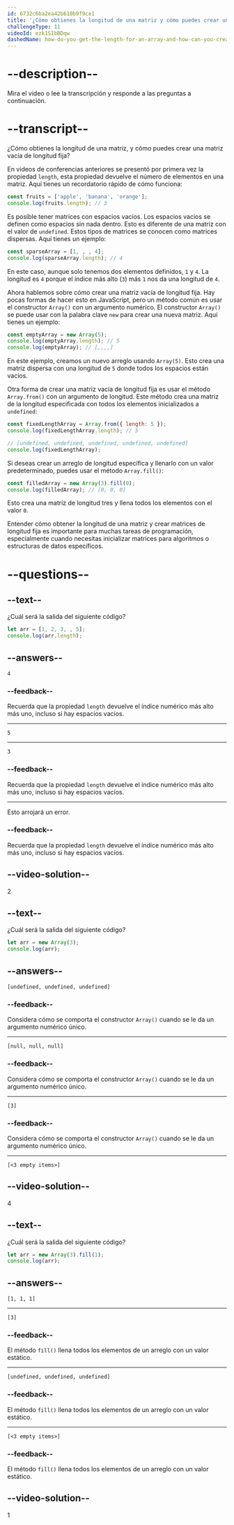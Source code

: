```yaml
---
id: 6732c6ba2ea42b610b9f9ce1
title: '¿Cómo obtienes la longitud de una matriz y cómo puedes crear una matriz vacía de longitud fija?'
challengeType: 11
videoId: ezk1SIbBDqw
dashedName: how-do-you-get-the-length-for-an-array-and-how-can-you-create-an-empty-array-of-fixed-length
---
```


# --description--

Mira el video o lee la transcripción y responde a las preguntas a continuación.

# --transcript--

¿Cómo obtienes la longitud de una matriz, y cómo puedes crear una matriz vacía de longitud fija?

En videos de conferencias anteriores se presentó por primera vez la propiedad `length`, esta propiedad devuelve el número de elementos en una matriz. Aquí tienes un recordatorio rápido de cómo funciona:

```js
const fruits = ['apple', 'banana', 'orange'];
console.log(fruits.length); // 3
```

Es posible tener matrices con espacios vacíos. Los espacios vacíos se definen como espacios sin nada dentro. Esto es diferente de una matriz con el valor de `undefined`. Estos tipos de matrices se conocen como matrices dispersas. Aquí tienes un ejemplo:

```js
const sparseArray = [1, , , 4];
console.log(sparseArray.length); // 4
```

En este caso, aunque solo tenemos dos elementos definidos, `1` y `4`. La longitud es `4` porque el índice más alto (`3`) más `1` nos da una longitud de `4`.

Ahora hablemos sobre cómo crear una matriz vacía de longitud fija. Hay pocas formas de hacer esto en JavaScript, pero un método común es usar el constructor `Array()` con un argumento numérico. El constructor `Array()` se puede usar con la palabra clave `new` para crear una nueva matriz. Aquí tienes un ejemplo:

```js
const emptyArray = new Array(5);
console.log(emptyArray.length); // 5
console.log(emptyArray); // [,,,,]
```

En este ejemplo, creamos un nuevo arreglo usando `Array(5)`. Esto crea una matriz dispersa con una longitud de `5` donde todos los espacios están vacíos.

Otra forma de crear una matriz vacía de longitud fija es usar el método `Array.from()` con un argumento de longitud. Este método crea una matriz de la longitud especificada con todos los elementos inicializados a `undefined`:

```js
const fixedLengthArray = Array.from({ length: 5 });
console.log(fixedLengthArray.length); // 5

// [undefined, undefined, undefined, undefined, undefined]
console.log(fixedLengthArray);
```

Si deseas crear un arreglo de longitud específica y llenarlo con un valor predeterminado, puedes usar el método `Array.fill()`:

```js
const filledArray = new Array(3).fill(0);
console.log(filledArray); // [0, 0, 0]
```

Esto crea una matriz de longitud tres y llena todos los elementos con el valor `0`.

Entender cómo obtener la longitud de una matriz y crear matrices de longitud fija es importante para muchas tareas de programación, especialmente cuando necesitas inicializar matrices para algoritmos o estructuras de datos específicos.

# --questions--

## --text--

¿Cuál será la salida del siguiente código?

```js
let arr = [1, 2, 3, , 5];
console.log(arr.length);
```

## --answers--

`4`

### --feedback--

Recuerda que la propiedad `length` devuelve el índice numérico más alto más uno, incluso si hay espacios vacíos.

---

`5`

---

`3`

### --feedback--

Recuerda que la propiedad `length` devuelve el índice numérico más alto más uno, incluso si hay espacios vacíos.

---

Esto arrojará un error.

### --feedback--

Recuerda que la propiedad `length` devuelve el índice numérico más alto más uno, incluso si hay espacios vacíos.

## --video-solution--

2

## --text--

¿Cuál será la salida del siguiente código?

```js
let arr = new Array(3);
console.log(arr);
```

## --answers--

`[undefined, undefined, undefined]`

### --feedback--

Considera cómo se comporta el constructor `Array()` cuando se le da un argumento numérico único.

---

`[null, null, null]`

### --feedback--

Considera cómo se comporta el constructor `Array()` cuando se le da un argumento numérico único.

---

`[3]`

### --feedback--

Considera cómo se comporta el constructor `Array()` cuando se le da un argumento numérico único.

---

`[<3 empty items>]`

## --video-solution--

4

## --text--

¿Cuál será la salida del siguiente código?

```js
let arr = new Array(3).fill(1);
console.log(arr);
```

## --answers--

`[1, 1, 1]`

---

`[3]`

### --feedback--

El método `fill()` llena todos los elementos de un arreglo con un valor estático.

---

`[undefined, undefined, undefined]`

### --feedback--

El método `fill()` llena todos los elementos de un arreglo con un valor estático.

---

`[<3 empty items>]`

### --feedback--

El método `fill()` llena todos los elementos de un arreglo con un valor estático.

## --video-solution--

1

